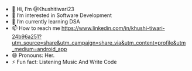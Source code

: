 - 👋 Hi, I’m @Khushitiwari23
- 👀 I’m interested in Software Development 
- 🌱 I’m currently learning DSA 
- 📫 How to reach me https://www.linkedin.com/in/khushi-tiwari-24b96a251?utm_source=share&utm_campaign=share_via&utm_content=profile&utm_medium=android_app
- 😄 Pronouns: Her.
- ⚡ Fun fact: Listening Music And Write Code

<!---
Khushitiwari2303/Khushitiwari2303 is a ✨ special ✨ repository because its `README.md` (this file) appears on your GitHub profile.
You can click the Preview link to take a look at your changes.
--->
